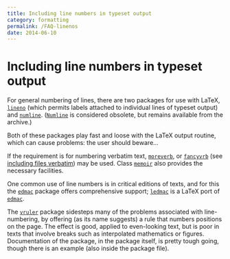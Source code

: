 ```yaml
---
title: Including line numbers in typeset output
category: formatting
permalink: /FAQ-linenos
date: 2014-06-10
---
```


# Including line numbers in typeset output

For general numbering of lines, there are two packages for use with
LaTeX, [`lineno`](https://ctan.org/pkg/lineno) (which permits labels attached to
individual lines of typeset output) and [`numline`](https://ctan.org/pkg/numline).
([`Numline`](https://ctan.org/pkg/Numline) is considered obsolete, but remains available from
the archive.)

Both of these packages play fast and loose with the LaTeX output
routine, which can cause problems: the user should beware&hellip;

If the requirement is for numbering verbatim text, [`moreverb`](https://ctan.org/pkg/moreverb),
or [`fancyvrb`](https://ctan.org/pkg/fancyvrb) (see 
[including files verbatim](/FAQ-verbfile)) may be used.
Class [`memoir`](https://ctan.org/pkg/memoir) also provides the necessary facilities.

One common use of line numbers is in critical editions of texts, and
for this the [`edmac`](https://ctan.org/pkg/edmac) package offers comprehensive support;
[`ledmac`](https://ctan.org/pkg/ledmac) is a LaTeX port of [`edmac`](https://ctan.org/pkg/edmac).

The [`vruler`](https://ctan.org/pkg/vruler) package sidesteps many of the problems associated
with line-numbering, by offering (as its name suggests) a rule that
numbers positions on the page.  The effect is good, applied to
even-looking text, but is poor in texts that involve breaks such as
interpolated mathematics or figures.  Documentation of the package, in
the package itself, is pretty tough going, though there is an example
(also inside the package file).

